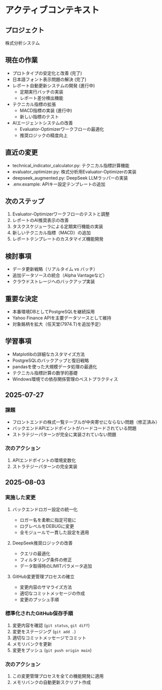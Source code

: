 # アクティブコンテキスト

## プロジェクト
株式分析システム

## 現在の作業
- プロトタイプの安定化と改善 (完了)
- 日本語フォント表示問題の解決 (完了)
- レポート自動更新システムの開発 (進行中)
  - 定期実行バッチの実装
  - レポート差分検出機能
- テクニカル指標の拡張
  - MACD指標の実装 (進行中)
  - 新しい指標のテスト
- AIエージェントシステムの改善
  - Evaluator-Optimizerワークフローの最適化
  - 推奨ロジックの精度向上

## 直近の変更
- technical_indicator_calculator.py: テクニカル指標計算機能
- evaluator_optimizer.py: 株式分析用Evaluator-Optimizerの実装
- deepseek_augmented.py: DeepSeek LLMラッパーの実装
- .env.example: APIキー設定テンプレートの追加

## 次のステップ
1. Evaluator-Optimizerワークフローのテストと調整
2. レポートのAI推奨表示の改善
3. タスクスケジューラによる定期実行機能の実装
4. 新しいテクニカル指標（MACD）の追加
5. レポートテンプレートのカスタマイズ機能開発

## 検討事項
- データ更新戦略（リアルタイム vs バッチ）
- 追加データソースの統合（Alpha Vantageなど）
- クラウドストレージへのバックアップ実装

## 重要な決定
- 本番環境DBとしてPostgreSQLを継続採用
- Yahoo Finance APIを主要データソースとして維持
- 対象銘柄を拡大（任天堂(7974.T)を追加予定）

## 学習事項
- Matplotlibの詳細なカスタマイズ方法
- PostgreSQLのバックアップと復旧戦略
- pandasを使った大規模データ処理の最適化
- テクニカル指標計算の数学的基礎
- Windows環境での依存関係管理のベストプラクティス

## 2025-07-27
### 課題
- フロントエンドの株式一覧テーブルが中央寄せにならない問題（修正済み）
- バックエンドAPIエンドポイントがハードコードされている問題
- ストラテジーパターンが完全に実装されていない問題

### 次のアクション
1. APIエンドポイントの環境変数化
2. ストラテジーパターンの完全実装

## 2025-08-03
### 実施した変更
1. バックエンドロガー設定の統一化
   - ロガー名を柔軟に指定可能に
   - ログレベルをDEBUGに変更
   - 全モジュールで一貫した設定を適用

2. DeepSeek推奨ロジックの改善
   - クエリの最適化
   - フィルタリング条件の修正
   - データ取得時のLIMITパラメータ追加

3. GitHub変更管理プロセスの確立
   - 変更内容のサマライズ方法
   - 適切なコミットメッセージの作成
   - 変更のプッシュ手順

### 標準化されたGitHub保存手順
1. 変更内容を確認 (`git status`, `git diff`)
2. 変更をステージング (`git add .`)
3. 適切なコミットメッセージでコミット
4. メモリバンクを更新
5. 変更をプッシュ (`git push origin main`)

### 次のアクション
1. この変更管理プロセスを全ての機能開発に適用
2. メモリバンクの自動更新スクリプト作成
